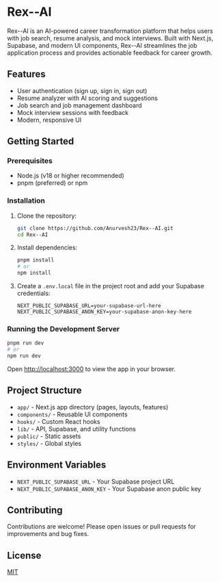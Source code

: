 # Rex--AI

Rex--AI is an AI-powered career transformation platform that helps users with job search, resume analysis, and mock interviews. Built with Next.js, Supabase, and modern UI components, Rex--AI streamlines the job application process and provides actionable feedback for career growth.

## Features
- User authentication (sign up, sign in, sign out)
- Resume analyzer with AI scoring and suggestions
- Job search and job management dashboard
- Mock interview sessions with feedback
- Modern, responsive UI

## Getting Started

### Prerequisites
- Node.js (v18 or higher recommended)
- pnpm (preferred) or npm

### Installation
1. Clone the repository:
   ```sh
   git clone https://github.com/Anurvesh23/Rex--AI.git
   cd Rex--AI
   ```
2. Install dependencies:
   ```sh
   pnpm install
   # or
   npm install
   ```
3. Create a `.env.local` file in the project root and add your Supabase credentials:
   ```env
   NEXT_PUBLIC_SUPABASE_URL=your-supabase-url-here
   NEXT_PUBLIC_SUPABASE_ANON_KEY=your-supabase-anon-key-here
   ```

### Running the Development Server
```sh
pnpm run dev
# or
npm run dev
```

Open [http://localhost:3000](http://localhost:3000) to view the app in your browser.

## Project Structure
- `app/` - Next.js app directory (pages, layouts, features)
- `components/` - Reusable UI components
- `hooks/` - Custom React hooks
- `lib/` - API, Supabase, and utility functions
- `public/` - Static assets
- `styles/` - Global styles

## Environment Variables
- `NEXT_PUBLIC_SUPABASE_URL` - Your Supabase project URL
- `NEXT_PUBLIC_SUPABASE_ANON_KEY` - Your Supabase anon public key

## Contributing
Contributions are welcome! Please open issues or pull requests for improvements and bug fixes.

## License
[MIT](LICENSE) 